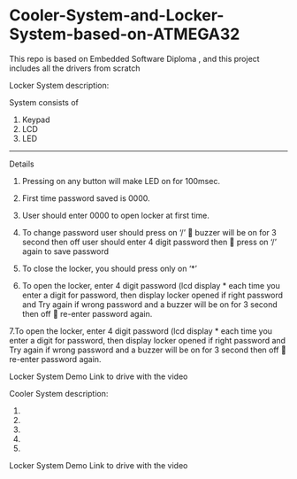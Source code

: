 # Cooler-System-and-Locker-System-based-on-ATMEGA32
This repo is based on Embedded Software Diploma , and this project includes all the drivers from scratch 

Locker System description:

System consists of 

1. Keypad
2. LCD 
3. LED
-------------------
Details

1. Pressing on any button will make LED on for 100msec.
2. First time password saved is 0000.
3. User should enter 0000 to open locker at first time.
4. To change password user should press on ‘/’  buzzer will be on for 3 second
then off  user should enter 4 digit password then  press on ‘/’ again to save
password

5. To close the locker, you should press only on ‘*’

6. To open the locker, enter 4 digit password (lcd display * each time you enter a
digit for password, then display locker opened if right password and Try again if
wrong password and a buzzer will be on for 3 second then off  re-enter
password again.

  7.To open the locker, enter 4 digit password (lcd display * each time you enter a
  digit for password, then display locker opened if right password and Try again if
  wrong password and a buzzer will be on for 3 second then off  re-enter
  password again.

Locker System Demo 
Link to drive with the video

Cooler System description:

1.

2.

3.

4.

5.

Locker System Demo 
Link to drive with the video
